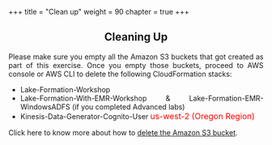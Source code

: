 +++
title = "Clean up"
weight = 90
chapter = true
+++
<center><h2>Cleaning Up</h2></center>

<div style="text-align: justify">
    Please make sure you empty all the Amazon S3 buckets that got created as part of this exercise. Once you empty those buckets, proceed to AWS console or AWS CLI to delete the following CloudFormation stacks:
    <ul>
        <li>Lake-Formation-Workshop</li>
        <li>Lake-Formation-With-EMR-Workshop & Lake-Formation-EMR-WindowsADFS (if you completed Advanced labs)</li>
        <li>Kinesis-Data-Generator-Cognito-User <font size="3" color="red">us-west-2 (Oregon Region) </b></font></li>
    </ul>
    Click here to know more about how to <a href="https://docs.aws.amazon.com/AmazonS3/latest/user-guide/delete-bucket.html">delete the Amazon S3 bucket</a>.
</div>